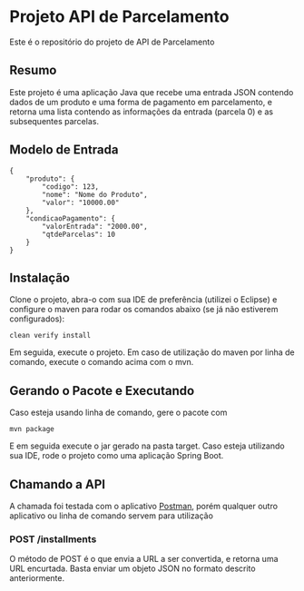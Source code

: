 # Projeto API de Parcelamento	

Este é o repositório do projeto de API de Parcelamento


## Resumo
Este projeto é uma aplicação Java que recebe uma entrada JSON contendo dados de um produto e uma forma de pagamento em parcelamento, e retorna uma lista contendo as informações da entrada (parcela 0) e as subsequentes parcelas.

## Modelo de Entrada

    {
        "produto": {
            "codigo": 123,
            "nome": "Nome do Produto",
            "valor": "10000.00"
        },
        "condicaoPagamento": {
            "valorEntrada": "2000.00",
            "qtdeParcelas": 10
        }
    }

## Instalação

Clone o projeto, abra-o com sua IDE de preferência (utilizei o Eclipse) e configure o maven para rodar os comandos abaixo (se já não estiverem configurados):

    clean verify install
Em seguida, execute o projeto. Em caso de utilização do maven por linha de comando, execute o comando acima com o mvn. 
## Gerando o Pacote e Executando
Caso esteja usando linha de comando, gere o pacote com 

    mvn package
E em seguida execute o jar gerado na pasta target. Caso esteja utilizando sua IDE, rode o projeto como uma aplicação Spring Boot.

## Chamando a API
A chamada foi testada com o aplicativo [Postman](https://www.postman.com/), porém qualquer outro aplicativo ou linha de comando servem para utilização
### POST /installments
O método de POST é o que envia a URL a ser convertida, e retorna uma URL encurtada. Basta enviar um objeto JSON no formato descrito anteriormente.
